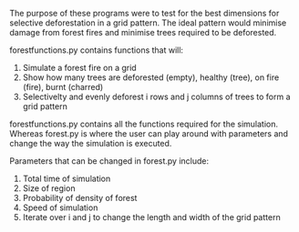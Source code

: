 The purpose of these programs were to test for the best dimensions for selective deforestation in a grid pattern.
The ideal pattern would minimise damage from forest fires and minimise trees required to be deforested.

forestfunctions.py contains functions that will:
  1. Simulate a forest fire on a grid
  2. Show how many trees are deforested (empty), healthy (tree), on fire (fire), burnt (charred)
  3. Selectivelty and evenly deforest i rows and j columns of trees to form a grid pattern

forestfunctions.py contains all the functions required for the simulation. Whereas forest.py is where the user can play around with parameters and change the way the simulation is executed.

Parameters that can be changed in forest.py include:
  1. Total time of simulation
  2. Size of region
  3. Probability of density of forest
  4. Speed of simulation
  5. Iterate over i and j to change the length and width of the grid pattern
  

